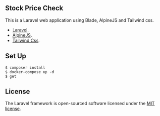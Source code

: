 ## Stock Price Check

This is a Laravel web application using Blade, AlpineJS and Tailwind css.

- [Laravel](https://laravel.com).
- [AlpineJS](https://alpinejs.dev/).
- [Tailwind Css](https://tailwindcss.com/).

## Set Up

```
$ composer install
$ docker-compose up -d
$ get 
```

## License

The Laravel framework is open-sourced software licensed under the [MIT license](https://opensource.org/licenses/MIT).
